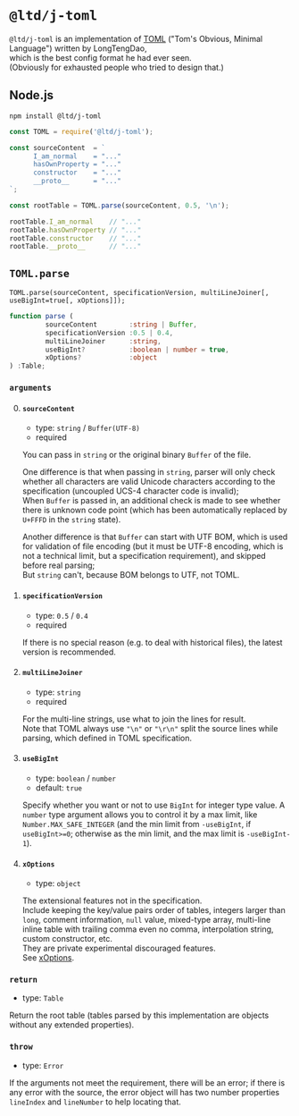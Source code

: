 
`@ltd/j-toml`
=============

`@ltd/j-toml` is an implementation of [TOML](https://GitHub.com/toml-lang/toml/) ("Tom's Obvious, Minimal Language") written by LongTengDao,  
which is the best config format he had ever seen.  
(Obviously for exhausted people who tried to design that.)

Node.js
-------

```shell
npm install @ltd/j-toml
```

```javascript
const TOML = require('@ltd/j-toml');

const sourceContent  = `
      I_am_normal    = "..."
      hasOwnProperty = "..."
      constructor    = "..."
      __proto__      = "..."
`;

const rootTable = TOML.parse(sourceContent, 0.5, '\n');

rootTable.I_am_normal    // "..."
rootTable.hasOwnProperty // "..."
rootTable.constructor    // "..."
rootTable.__proto__      // "..."
```

`TOML.parse`
------------

```
TOML.parse(sourceContent, specificationVersion, multiLineJoiner[, useBigInt=true[, xOptions]]);
```

```typescript
function parse (
         sourceContent        :string | Buffer,
         specificationVersion :0.5 | 0.4,
         multiLineJoiner      :string,
         useBigInt?           :boolean | number = true,
         xOptions?            :object
) :Table;
```

### `arguments`

0.  #### `sourceContent`
    
    *   type: `string` / `Buffer(UTF-8)`
    *   required
    
    You can pass in `string` or the original binary `Buffer` of the file.
    
    One difference is that when passing in `string`, parser will only check whether all characters are valid Unicode characters according to the specification (uncoupled UCS-4 character code is invalid);  
    When `Buffer` is passed in, an additional check is made to see whether there is unknown code point (which has been automatically replaced by `U+FFFD` in the `string` state).
    
    Another difference is that `Buffer` can start with UTF BOM, which is used for validation of file encoding (but it must be UTF-8 encoding, which is not a technical limit, but a specification requirement), and skipped before real parsing;  
    But `string` can't, because BOM belongs to UTF, not TOML.
    
1.  #### `specificationVersion`
    
    *   type: `0.5` / `0.4`
    *   required
    
    If there is no special reason (e.g. to deal with historical files), the latest version is recommended.
    
2.  #### `multiLineJoiner`
    
    *   type: `string`
    *   required
    
    For the multi-line strings, use what to join the lines for result.  
    Note that TOML always use `"\n"` or `"\r\n"` split the source lines while parsing, which defined in TOML specification.
    
3.  #### `useBigInt`
    
    *   type: `boolean` / `number`
    *   default: `true`
    
    Specify whether you want or not to use `BigInt` for integer type value. A `number` type argument allows you to control it by a max limit, like `Number.MAX_SAFE_INTEGER` (and the min limit from `-useBigInt`, if `useBigInt>=0`; otherwise as the min limit, and the max limit is `-useBigInt-1`).
    
4.  #### `xOptions`
    
    *   type: `object`
    
    The extensional features not in the specification.  
    Include keeping the key/value pairs order of tables, integers larger than `long`, comment information, `null` value, mixed-type array, multi-line inline table with trailing comma even no comma, interpolation string, custom constructor, etc.  
    They are private experimental discouraged features.  
    See [xOptions](https://GitHub.com/LongTengDao/j-toml/blob/master/docs/English/xOptions.md).

### `return`

*   type: `Table`

Return the root table (tables parsed by this implementation are objects without any extended properties).

### `throw`

*   type: `Error`

If the arguments not meet the requirement, there will be an error; if there is any error with the source, the error object will has two number properties `lineIndex` and `lineNumber` to help locating that.
